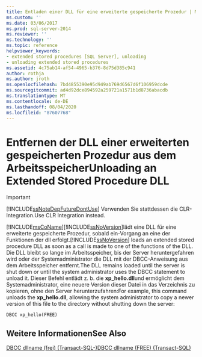 ```yaml
---
title: Entladen einer DLL für eine erweiterte gespeicherte Prozedur | Microsoft-Dokumentation
ms.custom: ''
ms.date: 03/06/2017
ms.prod: sql-server-2014
ms.reviewer: ''
ms.technology: ''
ms.topic: reference
helpviewer_keywords:
- extended stored procedures [SQL Server], unloading
- unloading extended stored procedures
ms.assetid: 4c75ab14-af54-4965-b376-8d75d385c941
author: rothja
ms.author: jroth
ms.openlocfilehash: 7bd4855390e95d949ab769d6567d6f106959dcde
ms.sourcegitcommit: ad4d92dce894592a259721a1571b1d8736abacdb
ms.translationtype: MT
ms.contentlocale: de-DE
ms.lasthandoff: 08/04/2020
ms.locfileid: "87607768"
---
```

# <a name="unloading-an-extended-stored-procedure-dll"></a><span data-ttu-id="d4da5-102">Entfernen der DLL einer erweiterten gespeicherten Prozedur aus dem Arbeitsspeicher</span><span class="sxs-lookup"><span data-stu-id="d4da5-102">Unloading an Extended Stored Procedure DLL</span></span>
    
> [!IMPORTANT]  
>  [!INCLUDE[ssNoteDepFutureDontUse](../../includes/ssnotedepfuturedontuse-md.md)] <span data-ttu-id="d4da5-103">Verwenden Sie stattdessen die CLR-Integration.</span><span class="sxs-lookup"><span data-stu-id="d4da5-103">Use CLR Integration instead.</span></span>  
  
 [!INCLUDE[msCoName](../../includes/msconame-md.md)]<span data-ttu-id="d4da5-104">[!INCLUDE[ssNoVersion](../../includes/ssnoversion-md.md)]lädt eine DLL für eine erweiterte gespeicherte Prozedur, sobald ein-Vorgang an eine der Funktionen der dll erfolgt.</span><span class="sxs-lookup"><span data-stu-id="d4da5-104">[!INCLUDE[ssNoVersion](../../includes/ssnoversion-md.md)] loads an extended stored procedure DLL as soon as a call is made to one of the functions of the DLL.</span></span> <span data-ttu-id="d4da5-105">Die DLL bleibt so lange im Arbeitsspeicher, bis der Server heruntergefahren wird oder der Systemadministrator die DLL mit der DBCC-Anweisung aus dem Arbeitsspeicher entfernt.</span><span class="sxs-lookup"><span data-stu-id="d4da5-105">The DLL remains loaded until the server is shut down or until the system administrator uses the DBCC statement to unload it.</span></span> <span data-ttu-id="d4da5-106">Dieser Befehl entlädt z. b. die **xp_hello.dll**und ermöglicht dem Systemadministrator, eine neuere Version dieser Datei in das Verzeichnis zu kopieren, ohne den Server herunterzufahren:</span><span class="sxs-lookup"><span data-stu-id="d4da5-106">For example, this command unloads the **xp_hello.dll**, allowing the system administrator to copy a newer version of this file to the directory without shutting down the server:</span></span>  
  
```  
DBCC xp_hello(FREE)  
```  
  
## <a name="see-also"></a><span data-ttu-id="d4da5-107">Weitere Informationen</span><span class="sxs-lookup"><span data-stu-id="d4da5-107">See Also</span></span>  
 [<span data-ttu-id="d4da5-108">DBCC dllname &#40;frei&#41; &#40;Transact-SQL-&#41;</span><span class="sxs-lookup"><span data-stu-id="d4da5-108">DBCC dllname &#40;FREE&#41; &#40;Transact-SQL&#41;</span></span>](/sql/t-sql/database-console-commands/dbcc-dllname-free-transact-sql)  
  
  
